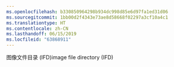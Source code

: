 ```yaml
---
ms.openlocfilehash: b330850964298b934dc998d85e6d97fa1ed31d06
ms.sourcegitcommit: 1bb00d2f4343e73ae8d58668f02297a3cf10a4c1
ms.translationtype: HT
ms.contentlocale: zh-CN
ms.lasthandoff: 06/15/2019
ms.locfileid: "63868911"
---
```

<span data-ttu-id="1e7f7-101">图像文件目录 (IFD)</span><span class="sxs-lookup"><span data-stu-id="1e7f7-101">image file directory (IFD)</span></span>
